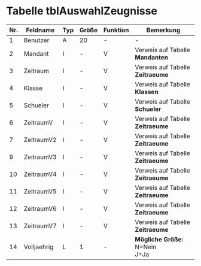 # Tabelle tblAuswahlZeugnisse



Nr.|Feldname|Typ|Größe|Funktion|Bemerkung
--|--|--|--|--|--
1|Benutzer|A|20 |-|-
2|Mandant|I|-|V|Verweis auf Tabelle **Mandanten**
3|Zeitraum|I|-|V|Verweis auf Tabelle **Zeitraeume**
4|Klasse|I|-|V|Verweis auf Tabelle **Klassen**
5|Schueler|I|-|V|Verweis auf Tabelle **Schueler**
6|ZeitraumV|I|-|V|Verweis auf Tabelle **Zeitraeume**
7|ZeitraumV2|I|-|V|Verweis auf Tabelle **Zeitraeume**
9|ZeitraumV3|I|-|V|Verweis auf Tabelle **Zeitraeume**
10|ZeitraumV4|I|-|V|Verweis auf Tabelle **Zeitraeume**
11|ZeitraumV5|I|-|V|Verweis auf Tabelle **Zeitraeume**
12|ZeitraumV6|I|-|V|Verweis auf Tabelle **Zeitraeume**
13|ZeitraumV7|I|-|V|Verweis auf Tabelle **Zeitraeume**
14|Volljaehrig|L|1|-|**Mögliche Größe:** <br/>N=Nein<br/>J=Ja



